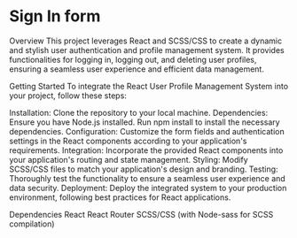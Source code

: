 # Sign In form 

Overview
This project leverages React and SCSS/CSS to create a dynamic and stylish user authentication and profile management system. It provides functionalities for logging in, logging out, and deleting user profiles, ensuring a seamless user experience and efficient data management.

Getting Started
To integrate the React User Profile Management System into your project, follow these steps:

Installation: Clone the repository to your local machine.
Dependencies: Ensure you have Node.js installed. Run npm install to install the necessary dependencies.
Configuration: Customize the form fields and authentication settings in the React components according to your application's requirements.
Integration: Incorporate the provided React components into your application's routing and state management.
Styling: Modify SCSS/CSS files to match your application's design and branding.
Testing: Thoroughly test the functionality to ensure a seamless user experience and data security.
Deployment: Deploy the integrated system to your production environment, following best practices for React applications.

Dependencies
React
React Router 
SCSS/CSS (with Node-sass for SCSS compilation)

